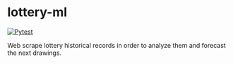 # lottery-ml

[![Pytest](https://github.com/avivfaraj/lottery-ml/actions/workflows/tests.yml/badge.svg)](https://github.com/avivfaraj/lottery-ml/actions/workflows/tests.yml)

Web scrape lottery historical records in order to analyze them and forecast the next drawings.

